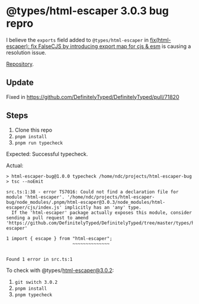 # @types/html-escaper 3.0.3 bug repro

I believe the `exports` field added to `@types/html-escaper` in [fix(html-escaper): fix FalseCJS by introducing export map for cjs & esm](https://github.com/DefinitelyTyped/DefinitelyTyped/pull/71746) is causing a resolution issue.

[Repository](https://github.com/DefinitelyTyped/DefinitelyTyped/tree/master/types/html-escaper).

## Update

Fixed in https://github.com/DefinitelyTyped/DefinitelyTyped/pull/71820

## Steps

1. Clone this repo
2. `pnpm install`
3. `pnpm run typecheck`

Expected: Successful typecheck.

Actual:

```
> html-escaper-bug@1.0.0 typecheck /home/ndc/projects/html-escaper-bug
> tsc --noEmit

src.ts:1:38 - error TS7016: Could not find a declaration file for module 'html-escaper'. '/home/ndc/projects/html-escaper-bug/node_modules/.pnpm/html-escaper@3.0.3/node_modules/html-escaper/cjs/index.js' implicitly has an 'any' type.
  If the 'html-escaper' package actually exposes this module, consider sending a pull request to amend 'https://github.com/DefinitelyTyped/DefinitelyTyped/tree/master/types/html-escaper'

1 import { escape } from "html-escaper";
                         ~~~~~~~~~~~~~~


Found 1 error in src.ts:1
```

To check with @types/html-escaper@3.0.2:

1. `git switch 3.0.2`
2. `pnpm install`
3. `pnpm typecheck`
